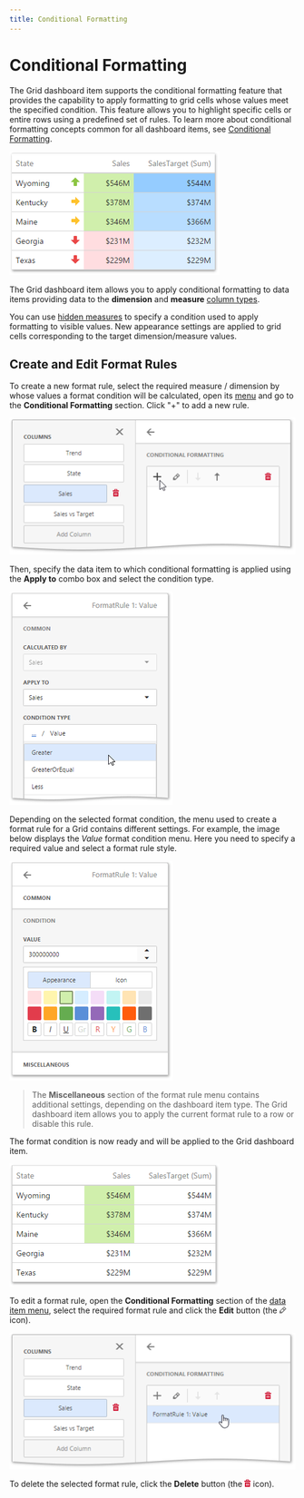```yaml
---
title: Conditional Formatting
---
```

# Conditional Formatting
The Grid dashboard item supports the conditional formatting feature that provides the capability to apply formatting to grid cells whose values meet the specified condition. This feature allows you to highlight specific cells or entire rows using a predefined set of rules. To learn more about conditional formatting concepts common for all dashboard items, see [Conditional Formatting](../../../../../dashboard-for-web/articles/web-dashboard-designer-mode/appearance-customization/conditional-formatting.md).

![wdd-grid-conditional-formatting](../../../../images/Img125791.png)

The Grid dashboard item allows you to apply conditional formatting to data items providing data to the **dimension** and **measure** [column types](../../../../../dashboard-for-web/articles/web-dashboard-designer-mode/designing-dashboard-items/grid/columns.md).

You can use [hidden measures](../../../../../dashboard-for-web/articles/web-dashboard-designer-mode/binding-dashboard-items-to-data/hidden-data-items.md) to specify a condition used to apply formatting to visible values. New appearance settings are applied to grid cells corresponding to the target dimension/measure values.

## Create and Edit Format Rules
To create a new format rule, select the required measure / dimension by whose values a format condition will be calculated, open its [menu](../../../../../dashboard-for-web/articles/web-dashboard-designer-mode/ui-elements/data-item-menu.md) and go to the **Conditional Formatting** section. Click "+" to add a new rule.

![wdd-grid-cf-add-rule](../../../../images/Img126022.png)

 

Then, specify the data item to which conditional formatting is applied using the **Apply to** combo box and select the condition type.

![wdd-grid-cf-select-rule-type](../../../../images/Img126024.png)

 

Depending on the selected format condition, the menu used to create a format rule for a Grid contains different settings. For example, the image below displays the _Value_ format condition menu. Here you need to specify a required value and select a format rule style.

![wdd-grid-cf-value-menu](../../../../images/Img126023.png)

> The **Miscellaneous** section of the format rule menu contains additional settings, depending on the dashboard item type. The Grid dashboard item allows you to apply the current format rule to a row or disable this rule.

 

The format condition is now ready and will be applied to the Grid dashboard item.

![wdd-grid-conditional-formatting-result](../../../../images/Img126049.png)

To edit a format rule, open the **Conditional Formatting** section of the [data item menu](../../../../../dashboard-for-web/articles/web-dashboard-designer-mode/ui-elements/data-item-menu.md), select the required format rule and click the **Edit** button (the ![wdd-icon-edit-collection-value-item](../../../../images/Img126050.png) icon).

![wdd-grid-cf-edit-rule](../../../../images/Img126025.png)

To delete the selected format rule, click the **Delete** button (the ![wdd-icon-delete-big](../../../../images/Img126104.png) icon).